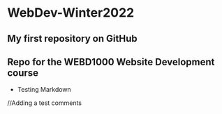 # WebDev-Winter2022
## My first repository on GitHub
## Repo for the WEBD1000 Website Development course
* Testing Markdown

//Adding a test comments